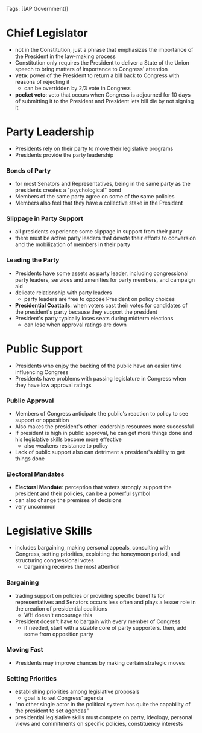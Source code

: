 Tags: [[AP Government]]
# Chief Legislator
- not in the Constitution, just a phrase that emphasizes the importance of the President in the law-making process
- Constitution only requires the President to deliver a State of the Union speech to bring matters of importance to Congress' attention
- **veto**: power of the President to return a bill back to Congress with reasons of rejecting it
	- can be overridden by 2/3 vote in Congress
- **pocket veto**: veto that occurs when Congress is adjourned for 10 days of submitting it to the President and President lets bill die by not signing it

# Party Leadership
- Presidents rely on their party to move their legislative programs
- Presidents provide the party leadership
### Bonds of Party
- for most Senators and Representatives, being in the same party as the presidents creates a "psychological" bond
- Members of the same party agree on some of the same policies 
- Members also feel that they have a collective stake in the President
### Slippage in Party Support
- all presidents experience some slippage in support from their party
- there must be active party leaders that devote their efforts to conversion and the mobilization of members in their party
### Leading the Party
- Presidents have some assets as party leader, including congressional party leaders, services and amenities for party members, and campaign aid
- delicate relationship with party leaders
	- party leaders are free to oppose President on policy choices
- **Presidential Coattails**: when voters cast their votes for candidates of the president's party because they support the president
- President's party typically loses seats during midterm elections
	- can lose when approval ratings are down

# Public Support
- Presidents who enjoy the backing of the public have an easier time influencing Congress
- Presidents have problems with passing legislature in Congress when they have low approval ratings
### Public Approval
- Members of Congress anticipate the public's reaction to policy to see support or opposition
- Also makes the president's other leadership resources more successful
- If president is high in public approval, he can get more things done and his legislative skills become more effective
	- also weakens resistance to policy
- Lack of public support also can detriment a president's ability to get things done

### Electoral Mandates
- **Electoral Mandate**:  perception that voters strongly support the president and their policies, can be a powerful symbol
- can also change the premises of decisions
- very uncommon

# Legislative Skills
- includes bargaining, making personal appeals, consulting with Congress, setting priorities, exploiting the honeymoon period, and structuring congressional votes
	- bargaining receives the most attention 
### Bargaining
- trading support on policies or providing specific benefits for representatives and Senators occurs less often and plays a lesser role in the creation of presidential coalitions
	- WH doesn't encourage this
- President doesn't have to bargain with every member of Congress
	- if needed, start with a sizable core of party supporters. then, add some from opposition party

### Moving Fast
- Presidents may improve chances by making certain strategic moves

### Setting Priorities
- establishing priorities among legislative proposals
	- goal is to set Congress' agenda
- "no other single actor in the political system has quite the capability of the president to set agendas"
- presidential legislative skills must compete on party, ideology, personal views and commitments on specific policies, constituency interests
